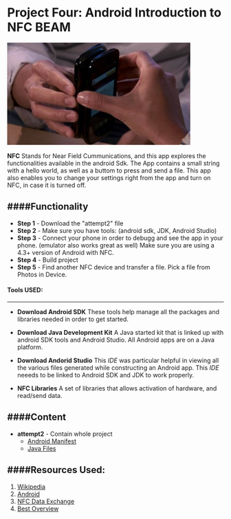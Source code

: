  Project Four: Android Introduction to NFC BEAM
================================================

![NFC BEAM](./Extras/nfc-beam.jpg)

**NFC** Stands for Near Field Cummunications, and this app explores the functionalities available in the android Sdk. The App contains a small string with a hello world, as well as a buttom to press and send a file.  This app also enables you to change your settings right from the app and turn on NFC, in case it is turned off.




####Functionality
---------------------

* **Step 1** - Download the "attempt2" file
* **Step 2** - Make sure you have tools: (android sdk, JDK, Android Studio) 
* **Step 3** - Connect your phone in order to debugg and see the app in your phone. (emulator also works great as well) Make sure you are using a 4.3+ version of Android with NFC.
* **Step 4** - Build project
* **Step 5** - Find another NFC device and transfer a file. Pick a file from Photos in Device.


#### Tools USED: 
--------------------------
* **Download Android SDK**  These tools help manage all the packages and libraries needed in order to get started.

* **Download Java Development Kit**  A Java started kit that is linked up with android SDK tools and Android Studio.  All Android apps are on a Java platform.

* **Download Andorid Studio** This _IDE_ was particular helpful in viewing all the various files generated while constructing an Android app. This _IDE_ neeeds to be linked to Android SDK and JDK to work properly.

*  **NFC Libraries** A set of libraries that allows activation of hardware, and read/send data.


  


####Content
---------------


* **attempt2** - Contain whole project
  * [Android Manifest](./attempt2/app/src/main) 
  * [Java Files](./attempt2/app/src/main/java/com/example/robertgutierrez/attempt2)

  



####Resources Used:
-----------------------

1. [Wikipedia](http://en.wikipedia.org/wiki/Android_Beam)
2. [Android](https://developer.android.com/sdk/installing/studio-build.html)
3. [NFC Data Exchange](http://ibadrinath.blogspot.co.uk/2012/07/nfc-data-exchange-format-ndef.html)
4. [Best Overview](http://www.nxp.com/documents/application_note/AN11367.pdf)
